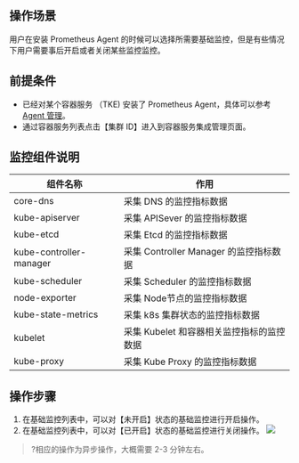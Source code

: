 ## 操作场景

用户在安装 Prometheus Agent 的时候可以选择所需要基础监控，但是有些情况下用户需要事后开启或者关闭某些监控监控。

## 前提条件

- 已经对某个容器服务 （TKE) 安装了 Prometheus Agent，具体可以参考 [Agent 管理](#缺少链接)。
- 通过容器服务列表点击【集群 ID】进入到容器服务集成管理页面。

## 监控组件说明 

| 组件名称 | 作用|
|---------|---------|
|core-dns| 采集 DNS 的监控指标数据 |
|kube-apiserver|采集 APISever 的监控指标数据|
|kube-etcd|采集 Etcd 的监控指标数据|
|kube-controller-manager|采集 Controller Manager 的监控指标数据|
|kube-scheduler|采集 Scheduler 的监控指标数据 |
|node-exporter|采集 Node节点的监控指标数据  |
|kube-state-metrics|采集 k8s 集群状态的监控指标数据 |
|kubelet|采集 Kubelet  和容器相关监控指标的监控数据 |
|kube-proxy| 采集 Kube Proxy 的监控指标数据 |

## 操作步骤

1. 在基础监控列表中，可以对【未开启】状态的基础监控进行开启操作。
2. 在基础监控列表中，可以对【已开启】状态的基础监控进行关闭操作。
![](https://main.qcloudimg.com/raw/c9d57450d180224f90732872d04b605a.png)
>?相应的操作为异步操作，大概需要 2-3 分钟左右。